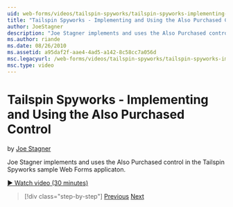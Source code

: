 ```yaml
---
uid: web-forms/videos/tailspin-spyworks/tailspin-spyworks-implementing-and-using-the-also-purchased-control
title: "Tailspin Spyworks - Implementing and Using the Also Purchased Control | Microsoft Docs"
author: JoeStagner
description: "Joe Stagner implements and uses the Also Purchased control in the Tailspin Spyworks sample Web Forms application."
ms.author: riande
ms.date: 08/26/2010
ms.assetid: a95daf2f-aae4-4ad5-a142-8c58cc7a056d
msc.legacyurl: /web-forms/videos/tailspin-spyworks/tailspin-spyworks-implementing-and-using-the-also-purchased-control
msc.type: video
---
```

# Tailspin Spyworks - Implementing and Using the Also Purchased Control

by [Joe Stagner](https://github.com/JoeStagner)

Joe Stagner implements and uses the Also Purchased control in the Tailspin Spyworks sample Web Forms applicaton.

[&#9654; Watch video (30 minutes)](https://channel9.msdn.com/Blogs/ASP-NET-Site-Videos/tailspin-spyworks-implementing-and-using-the-also-purchased-control)

> [!div class="step-by-step"]
> [Previous](tailspin-spyworks-creating-and-using-the-popular-products-control.md)
> [Next](tailspin-spyworks-intro-ui-and-edm.md)
